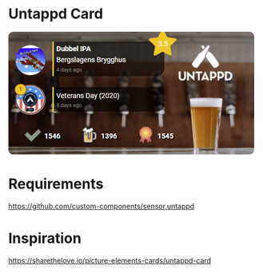 # Untappd Card

![Example](./example.png?raw=true "Example")


# Requirements
https://github.com/custom-components/sensor.untappd

# Inspiration
https://sharethelove.io/picture-elements-cards/untappd-card
